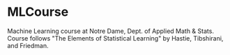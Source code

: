 # MLCourse
Machine Learning course at Notre Dame, Dept. of Applied Math &amp; Stats. Course follows "The Elements of Statistical Learning" by Hastie, Tibshirani, and Friedman.
